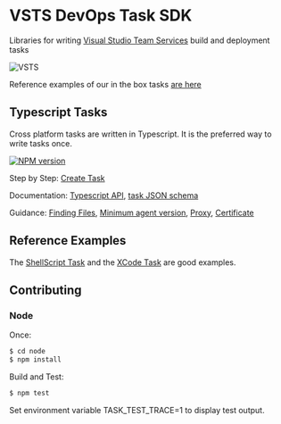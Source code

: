 
# VSTS DevOps Task SDK

Libraries for writing [Visual Studio Team Services](https://www.visualstudio.com/en-us/products/visual-studio-team-services-vs.aspx) build and deployment tasks

![VSTS](https://mseng.visualstudio.com/DefaultCollection/_apis/public/build/definitions/b924d696-3eae-4116-8443-9a18392d8544/2553/badge)

Reference examples of our in the box tasks [are here](https://github.com/Microsoft/vsts-tasks)

## Typescript Tasks  

Cross platform tasks are written in Typescript.  It is the preferred way to write tasks once.

[![NPM version][npm-lib-image]][npm-lib-url]

Step by Step: [Create Task](docs/stepbystep.md)  

Documentation: [Typescript API](docs/vsts-task-lib.md), [task JSON schema](https://aka.ms/vsts-tasks.schema.json)

Guidance: [Finding Files](docs/findingfiles.md), [Minimum agent version](docs/minagent.md), [Proxy](docs/proxy.md), [Certificate](docs/cert.md)

## Reference Examples

The [ShellScript Task](https://github.com/Microsoft/vsts-tasks/tree/master/Tasks/ShellScript) and the [XCode Task](https://github.com/Microsoft/vsts-tasks/tree/master/Tasks/Xcode) are good examples.

## Contributing

### Node

Once:
```bash
$ cd node
$ npm install
```

Build and Test:
```bash
$ npm test
```

Set environment variable TASK_TEST_TRACE=1 to display test output.

[npm-lib-image]: https://img.shields.io/npm/v/vsts-task-lib.svg?style=flat
[npm-lib-url]: https://www.npmjs.com/package/vsts-task-lib
